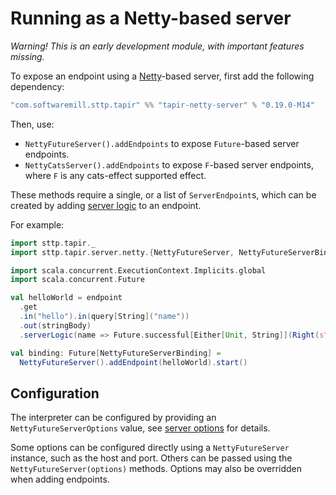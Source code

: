 # Running as a Netty-based server

*Warning! This is an early development module, with important features missing.*

To expose an endpoint using a [Netty](https://netty.io)-based server, first add the following dependency:

```scala
"com.softwaremill.sttp.tapir" %% "tapir-netty-server" % "0.19.0-M14"
```

Then, use:

* `NettyFutureServer().addEndpoints` to expose `Future`-based server endpoints.
* `NettyCatsServer().addEndpoints` to expose `F`-based server endpoints, where `F` is any cats-effect supported effect.

These methods require a single, or a list of `ServerEndpoint`s, which can be created by adding [server logic](logic.md) 
to an endpoint.

For example:

```scala
import sttp.tapir._
import sttp.tapir.server.netty.{NettyFutureServer, NettyFutureServerBinding}

import scala.concurrent.ExecutionContext.Implicits.global
import scala.concurrent.Future

val helloWorld = endpoint
  .get
  .in("hello").in(query[String]("name"))
  .out(stringBody)
  .serverLogic(name => Future.successful[Either[Unit, String]](Right(s"Hello, $name!")))

val binding: Future[NettyFutureServerBinding] = 
  NettyFutureServer().addEndpoint(helloWorld).start()
```

## Configuration

The interpreter can be configured by providing an `NettyFutureServerOptions` value, see [server options](options.md) for 
details.

Some options can be configured directly using a `NettyFutureServer` instance, such as the host and port. Others
can be passed using the `NettyFutureServer(options)` methods. Options may also be overridden when adding endpoints.

